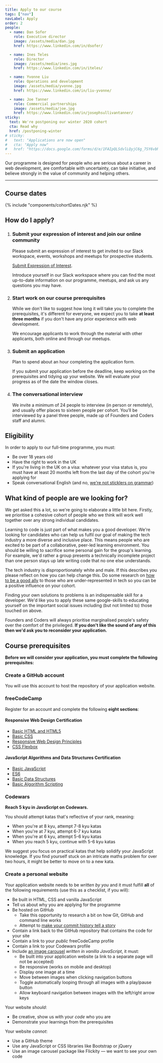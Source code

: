 ```yaml
---
title: Apply to our course
tags: ["nav"]
navLabel: Apply
order: 2
people:
  - name: Dan Sofer
    role: Executive director
    image: /assets/media/dan.jpg
    href: https://www.linkedin.com/in/dsofer/

  - name: Ines Teles
    role: Director
    image: /assets/media/ines.jpg
    href: https://www.linkedin.com/in/iteles/

  - name: Yvonne Liu
    role: Operations and development
    image: /assets/media/yvonne.jpg
    href: https://www.linkedin.com/in/liu-yvonne/

  - name: Joe Tanner
    role: Commercial partnerships
    image: /assets/media/joe.jpg
    href: https://www.linkedin.com/in/josephsullivantanner/
sticky:
  text: We're postponing our winter 2020 cohort
  cta: Read why
  href: /postponing-winter
# sticky:
#   text: "Applications are now open"
#   cta: "Apply now"
#   href: "https://docs.google.com/forms/d/e/1FAIpQLSdvlLQyjC6g_7SY6vbNKVrdZglnW-a5yyw_zHWM-IyDju_F4w/viewform"
---
```


Our programme is designed for people who are serious about a career in web development, are comfortable with uncertainty, can take initiative, and believe strongly in the value of community and helping others.

---

## Course dates

{% include "components/cohortDates.njk" %}

<!-- {ul:.grid} -->

## How do I apply?

1. ### Submit your expression of interest and join our online community

   Please submit an expression of interest to get invited to our Slack workspace, events, workshops and meetups for prospective students.

   [Submit Expression of Interest](https://docs.google.com/forms/d/e/1FAIpQLSepdNxKsrMjhfnbdkzKUgNpeWFmp8WLyiqTe_UY10TsPpFOEQ/viewform).

   Introduce yourself in our Slack workspace where you can find the most up-to-date information on our programme, meetups, and ask us any questions you may have.

1. ### Start work on our course prerequisites

   While we don't like to suggest how long it will take you to complete the prerequisites, it's different for everyone, we expect you to take **at least three months** if you don't have any prior experience with web development.

   We encourage applicants to work through the material with other applicants, both online and through our meetups.

1. ### Submit an application

   Plan to spend about an hour completing the application form.

   If you submit your application before the deadline, keep working on the prerequisites and tidying up your website. We will evaluate your progress as of the date the window closes.

1. ### The conversational interview

   We invite a minimum of 24 people to interview (in person or remotely), and usually offer places to sixteen people per cohort.
   You’ll be interviewed by a panel three people, made up of Founders and Coders staff and alumni.
   <!-- {ol:.grid} -->

## Eligibility

In order to apply to our full-time programme, you must:

- Be over 18 years old
- Have the right to work in the UK
- If you're living in the UK on a visa: whatever your visa status is, you must have at least 20 months left from the last day of the cohort you're applying for
- Speak conversational English (and no, [we're not sticklers on grammar](https://wearyourvoicemag.com/language-purists-white-supremacy-classism/))

## What kind of people are we looking for?

We get asked this a lot, so we're going to elaborate a little bit here. Firstly, we prioritise a cohesive cohort of people who we think will work well together over any strong individual candidates.

Learning to code is just part of what makes you a good developer. We're looking for candidates who can help us fulfil our goal of making the tech industry a more diverse and inclusive place. This means people who are excited to be part of a collaborative, peer-led learning environment. You should be willing to sacrifice some personal gain for the group's learning. For example, we'd rather a group presents a technically incomplete project than one person stays up late writing code that no one else understands.

The tech industry is disproportionately white and male. If this describes you please reflect on how you can help change this. Do some research on [how to be a good ally](https://www.guidetoallyship.com) to those who are under-represented in tech so you can be a positive influence on your cohort.

Finding your own solutions to problems is an indispensable skill for a developer. We'd like you to apply these same google-skills to educating yourself on the important social issues including (but not limited to) those touched on above.

Founders and Coders will always prioritise marginalised people's safety over the comfort of the privileged. **If you don't like the sound of any of this then we'd ask you to reconsider your application.**

## Course prerequisites

**Before we will consider your application, you must complete the following prerequisites:**

### Create a GitHub account

You will use this account to host the repository of your application website.

### freeCodeCamp

Register for an account and complete the following **eight sections**:

#### Responsive Web Design Certification

- [Basic HTML and HTML5](https://www.freecodecamp.org/learn/responsive-web-design/basic-html-and-html5/)
- [Basic CSS](https://learn.freecodecamp.org/responsive-web-design/basic-css/)
- [Responsive Web Design Principles](https://learn.freecodecamp.org/responsive-web-design/responsive-web-design-principles/)
- [CSS Flexbox](https://learn.freecodecamp.org/responsive-web-design/css-flexbox/)

#### JavaScript Algorithms and Data Structures Certification

- [Basic JavaScript](https://learn.freecodecamp.org/javascript-algorithms-and-data-structures/basic-javascript/)
- [ES6](https://learn.freecodecamp.org/javascript-algorithms-and-data-structures/es6/)
- [Basic Data Structures](https://learn.freecodecamp.org/javascript-algorithms-and-data-structures/basic-data-structures/)
- [Basic Algorithm Scripting](https://learn.freecodecamp.org/javascript-algorithms-and-data-structures/basic-algorithm-scripting/)

### Codewars

**Reach 5 kyu in JavaScript on Codewars.**

You should attempt katas that's reflective of your rank, meaning:

- When you're at 8 kyu, attempt 7-8 kyu katas
- When you're at 7 kyu, attempt 6-7 kyu katas
- When you're at 6 kyu, attempt 5-6 kyu katas
- When you reach 5 kyu, continue with 5-6 kyu katas

We suggest you focus on practical katas that help solidify your JavaScript knowledge. If you find yourself stuck on an intricate maths problem for over two hours, it might be better to move on to a new kata.

### Create a personal website

Your application website needs to be _written by you_ and it must fulfill **all** of the following requirements (use this as a checklist, if you will):

- Be built in HTML, CSS and vanilla JavaScript
- Tell us about why you are applying for the programme
- Be hosted on GitHub
  - Take this opportunity to research a bit on how Git, GitHub and command line works
  - Attempt to [make your commit history tell a story](https://www.mokacoding.com/blog/your-git-log-should-tell-a-story/)
- Contain a link back to the GitHub repository that contains the code for your site
- Contain a link to your _public_ freeCodeCamp profile
- Contain a link to your Codewars profile
- Include [an image carousel](https://github.com/foundersandcoders/master-reference/blob/master/coursebook/prerequisites/image-carousel.md) _written in vanilla JavaScript_, it must:
  - Be built into your application website (a link to a separate page will not be accepted)
  - Be responsive (works on mobile and desktop)
  - Display one image at a time
  - Move between images when clicking navigation buttons
  - Toggle automatically looping through all images with a play/pause button
  - Allow keyboard navigation between images with the left/right arrow keys

Your website _should_:

- Be creative, show us with your _code_ who you are
- Demonstrate your learnings from the prerequisites

Your website _cannot_:

- Use a GitHub theme
- Use any JavaScript or CSS libraries like Bootstrap or jQuery
- Use an image carousel package like Flickity ⁠— we want to see your own code
